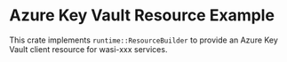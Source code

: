 # Azure Key Vault Resource Example

This crate implements `runtime::ResourceBuilder` to provide an Azure Key Vault client resource
for wasi-xxx services.
